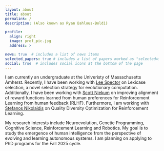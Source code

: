 ```yaml
---
layout: about
title: about
permalink: /
description: (Also known as Ryan Bahlous-Boldi)

profile:
  align: right
  image: prof_pic.jpg
  address: >

news: true  # includes a list of news items
selected_papers: true # includes a list of papers marked as "selected={true}"
social: true  # includes social icons at the bottom of the page
---
```


I am currently an undergraduate at the Univeristy of Massachusetts Amherst. Recently, I have been working with [Lee Spector](https://www.amherst.edu/people/facstaff/lspector) on Lexicase selection, a novel selection strategy for evolutionary computation. Additionally, I have been working with [Scott Niekum](https://people.cs.umass.edu/~sniekum/) on improving alignment of reward functions learned from human preferences for Reinforcement Learning from human feedback (RLHF). Furthermore, I am working with [Stefanos Nikolaidis](https://stefanosnikolaidis.net/) on Quality Diversity Optimization for Reinforcement Learning.

My research interests include Neuroevolution, Genetic Programming, Cognitive Science, Reinforcement Learning and Robotics. My goal is to study the emergence of human intelligence from the perspective of evolving and learning autonomous systems. I am planning on applying to PhD programs for the Fall 2025 cycle.